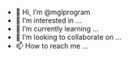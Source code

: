 - 👋 Hi, I’m @mglprogram
- 👀 I’m interested in ...
- 🌱 I’m currently learning ...
- 💞️ I’m looking to collaborate on ...
- 📫 How to reach me ...

<!---
mglprogram/mglprogram is a ✨ special ✨ repository because its `README.md` (this file) appears on your GitHub profile.
You can click the Preview link to take a look at your changes.
--->
